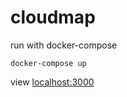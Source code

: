 # cloudmap

run with docker-compose

`docker-compose up`

view [localhost:3000](http://localhost:3000/)
